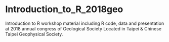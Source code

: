 # Introduction_to_R_2018geo
Introduction to R workshop material including R code, data and presentation at 2018 annual congress of Geological Society Located in Taipei &amp; Chinese Taipei Geophysical Society.
